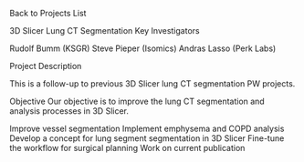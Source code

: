 Back to Projects List

3D Slicer Lung CT Segmentation
Key Investigators

Rudolf Bumm (KSGR)
Steve Pieper (Isomics)
Andras Lasso (Perk Labs)

Project Description

This is a follow-up to previous 3D Slicer lung CT segmentation PW projects. 

Objective
Our objective is to improve the lung CT segmentation and analysis processes in 3D Slicer.

Improve vessel segmentation
Implement emphysema and COPD analysis
Develop a concept for lung segment segmentation in 3D Slicer
Fine-tune the workflow for surgical planning
Work on current publication
